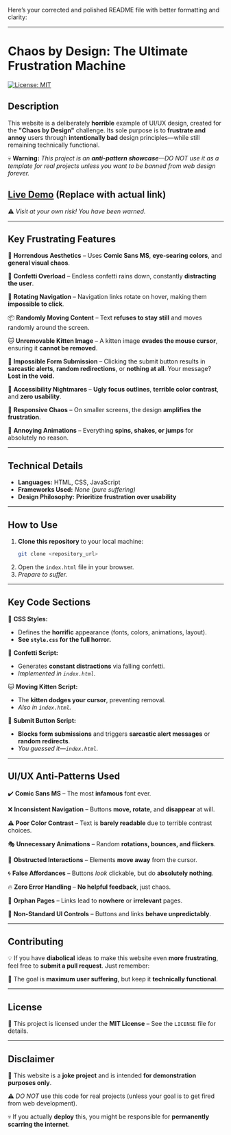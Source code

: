 Here’s your corrected and polished README file with better formatting and clarity:  

---

# **Chaos by Design: The Ultimate Frustration Machine**  

[![License: MIT](https://img.shields.io/badge/License-MIT-yellow.svg)](https://opensource.org/licenses/MIT)  

## **Description**  

This website is a deliberately **horrible** example of UI/UX design, created for the **"Chaos by Design"** challenge. Its sole purpose is to **frustrate and annoy** users through **intentionally bad** design principles—while still remaining technically functional.  

💀 **Warning:** _This project is an **anti-pattern showcase**—DO NOT use it as a template for real projects unless you want to be banned from web design forever._  

## **[Live Demo](https://sriharisakshith.github.io/Chaos-By-Design/) (Replace with actual link)**  

⚠️ _Visit at your own risk! You have been warned._  

---

## **Key Frustrating Features**  

🔹 **Horrendous Aesthetics** – Uses **Comic Sans MS**, **eye-searing colors**, and **general visual chaos**.  

🎉 **Confetti Overload** – Endless confetti rains down, constantly **distracting the user**.  

🔄 **Rotating Navigation** – Navigation links rotate on hover, making them **impossible to click**.  

📦 **Randomly Moving Content** – Text **refuses to stay still** and moves randomly around the screen.  

🐱 **Unremovable Kitten Image** – A kitten image **evades the mouse cursor**, ensuring it **cannot be removed**.  

🚪 **Impossible Form Submission** – Clicking the submit button results in **sarcastic alerts**, **random redirections**, or **nothing at all**. Your message? **Lost in the void.**  

🦠 **Accessibility Nightmares** – **Ugly focus outlines**, **terrible color contrast**, and **zero usability**.  

📱 **Responsive Chaos** – On smaller screens, the design **amplifies the frustration**.  

🔄 **Annoying Animations** – Everything **spins, shakes, or jumps** for absolutely no reason.  

---

## **Technical Details**  

- **Languages:** HTML, CSS, JavaScript  
- **Frameworks Used:** _None (pure suffering)_  
- **Design Philosophy:** **Prioritize frustration over usability**  

---

## **How to Use**  

1. **Clone this repository** to your local machine:  
   ```bash
   git clone <repository_url>
   ```  
2. Open the `index.html` file in your browser.  
3. _Prepare to suffer._  

---

## **Key Code Sections**  

📜 **CSS Styles:**  
   - Defines the **horrific** appearance (fonts, colors, animations, layout).  
   - **See `style.css` for the full horror.**  

🎊 **Confetti Script:**  
   - Generates **constant distractions** via falling confetti.  
   - _Implemented in `index.html`._  

🐱 **Moving Kitten Script:**  
   - The **kitten dodges your cursor**, preventing removal.  
   - _Also in `index.html`._  

🚫 **Submit Button Script:**  
   - **Blocks form submissions** and triggers **sarcastic alert messages** or **random redirects**.  
   - _You guessed it—`index.html`._  

---

## **UI/UX Anti-Patterns Used**  

✔️ **Comic Sans MS** – The most **infamous** font ever.  

❌ **Inconsistent Navigation** – Buttons **move, rotate**, and **disappear** at will.  

⚠️ **Poor Color Contrast** – Text is **barely readable** due to terrible contrast choices.  

🎭 **Unnecessary Animations** – Random **rotations, bounces, and flickers**.  

🎯 **Obstructed Interactions** – Elements **move away** from the cursor.  

🌀 **False Affordances** – Buttons _look_ clickable, but do **absolutely nothing**.  

🔥 **Zero Error Handling** – **No helpful feedback**, just chaos.  

🔗 **Orphan Pages** – Links lead to **nowhere** or **irrelevant** pages.  

🚨 **Non-Standard UI Controls** – Buttons and links **behave unpredictably**.  

---

## **Contributing**  

💡 If you have **diabolical** ideas to make this website even **more frustrating**, feel free to **submit a pull request**. Just remember:  

📌 The goal is **maximum user suffering**, but keep it **technically functional**.  

---

## **License**  

📜 This project is licensed under the **MIT License** – See the `LICENSE` file for details.  

---

## **Disclaimer**  

🛑 This website is a **joke project** and is intended **for demonstration purposes only**.  

⚠️ _DO NOT_ use this code for real projects (unless your goal is to get fired from web development).  

💀 If you actually **deploy** this, you might be responsible for **permanently scarring the internet**.  
